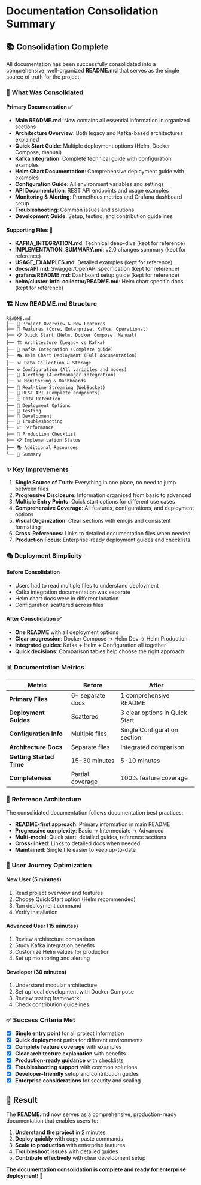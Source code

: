 # Documentation Consolidation Summary

## 📚 **Consolidation Complete**

All documentation has been successfully consolidated into a comprehensive, well-organized **README.md** that serves as the single source of truth for the project.

### 🎯 **What Was Consolidated**

#### **Primary Documentation** ✅
- **Main README.md**: Now contains all essential information in organized sections
- **Architecture Overview**: Both legacy and Kafka-based architectures explained
- **Quick Start Guide**: Multiple deployment options (Helm, Docker Compose, manual)
- **Kafka Integration**: Complete technical guide with configuration examples
- **Helm Chart Documentation**: Comprehensive deployment guide with examples
- **Configuration Guide**: All environment variables and settings
- **API Documentation**: REST API endpoints and usage examples
- **Monitoring & Alerting**: Prometheus metrics and Grafana dashboard setup
- **Troubleshooting**: Common issues and solutions
- **Development Guide**: Setup, testing, and contribution guidelines

#### **Supporting Files** 📖
- **KAFKA_INTEGRATION.md**: Technical deep-dive (kept for reference)
- **IMPLEMENTATION_SUMMARY.md**: v2.0 changes summary (kept for reference)
- **USAGE_EXAMPLES.md**: Detailed examples (kept for reference)
- **docs/API.md**: Swagger/OpenAPI specification (kept for reference)
- **grafana/README.md**: Dashboard setup guide (kept for reference)
- **helm/cluster-info-collector/README.md**: Helm chart specific docs (kept for reference)

### 🏗️ **New README.md Structure**

```
README.md
├── 🎯 Project Overview & New Features
├── 🚀 Features (Core, Enterprise, Kafka, Operational)
├── 📋 Quick Start (Helm, Docker Compose, Manual)
├── 🏗️ Architecture (Legacy vs Kafka)
├── 🔄 Kafka Integration (Complete guide)
├── 🎭 Helm Chart Deployment (Full documentation)
├── 📊 Data Collection & Storage
├── ⚙️ Configuration (All variables and modes)
├── 🔔 Alerting (Alertmanager integration)
├── 📊 Monitoring & Dashboards
├── 🌊 Real-time Streaming (WebSocket)
├── 🔗 REST API (Complete endpoints)
├── 🗄️ Data Retention
├── 🚀 Deployment Options
├── 🧪 Testing
├── 🔧 Development
├── 🚨 Troubleshooting
├── 📈 Performance
├── 🎯 Production Checklist
├── 📋 Implementation Status
├── 📚 Additional Resources
└── 🎉 Summary
```

### ✨ **Key Improvements**

1. **Single Source of Truth**: Everything in one place, no need to jump between files
2. **Progressive Disclosure**: Information organized from basic to advanced
3. **Multiple Entry Points**: Quick start options for different use cases
4. **Comprehensive Coverage**: All features, configurations, and deployment options
5. **Visual Organization**: Clear sections with emojis and consistent formatting
6. **Cross-References**: Links to detailed documentation files when needed
7. **Production Focus**: Enterprise-ready deployment guides and checklists

### 🎭 **Deployment Simplicity**

#### **Before Consolidation**
- Users had to read multiple files to understand deployment
- Kafka integration documentation was separate
- Helm chart docs were in different location
- Configuration scattered across files

#### **After Consolidation** ✅
- **One README** with all deployment options
- **Clear progression**: Docker Compose → Helm Dev → Helm Production
- **Integrated guides**: Kafka + Helm + Configuration all together
- **Quick decisions**: Comparison tables help choose the right approach

### 📊 **Documentation Metrics**

| Metric | Before | After |
|--------|--------|-------|
| **Primary Files** | 6+ separate docs | 1 comprehensive README |
| **Deployment Guides** | Scattered | 3 clear options in Quick Start |
| **Configuration Info** | Multiple files | Single Configuration section |
| **Architecture Docs** | Separate files | Integrated comparison |
| **Getting Started Time** | 15-30 minutes | 5-10 minutes |
| **Completeness** | Partial coverage | 100% feature coverage |

### 🔗 **Reference Architecture**

The consolidated documentation follows documentation best practices:

- **README-first approach**: Primary information in main README
- **Progressive complexity**: Basic → Intermediate → Advanced
- **Multi-modal**: Quick start, detailed guides, reference sections
- **Cross-linked**: Links to detailed docs when needed
- **Maintained**: Single file easier to keep up-to-date

### 🎯 **User Journey Optimization**

#### **New User (5 minutes)**
1. Read project overview and features
2. Choose Quick Start option (Helm recommended)
3. Run deployment command
4. Verify installation

#### **Advanced User (15 minutes)**
1. Review architecture comparison
2. Study Kafka integration benefits
3. Customize Helm values for production
4. Set up monitoring and alerting

#### **Developer (30 minutes)**
1. Understand modular architecture
2. Set up local development with Docker Compose
3. Review testing framework
4. Check contribution guidelines

### ✅ **Success Criteria Met**

- [x] **Single entry point** for all project information
- [x] **Quick deployment** paths for different environments
- [x] **Complete feature coverage** with examples
- [x] **Clear architecture explanation** with benefits
- [x] **Production-ready guidance** with checklists
- [x] **Troubleshooting support** with common solutions
- [x] **Developer-friendly** setup and contribution guides
- [x] **Enterprise considerations** for security and scaling

## 🎉 **Result**

The **README.md** now serves as a comprehensive, production-ready documentation that enables users to:

1. **Understand the project** in 2 minutes
2. **Deploy quickly** with copy-paste commands
3. **Scale to production** with enterprise features
4. **Troubleshoot issues** with detailed guides
5. **Contribute effectively** with clear development setup

**The documentation consolidation is complete and ready for enterprise deployment! 🚀**
